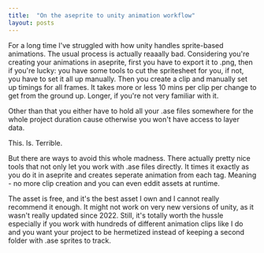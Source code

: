 ```yaml
---
title:  "On the aseprite to unity animation workflow"
layout: posts
---
```

For a long time I've struggled with how unity handles sprite-based animations. The usual process is actually reaaally bad. Considering you're creating your animations in aseprite, first you have to export it to .png, then if you're lucky: you have some tools to cut the spritesheet for you, if not, you have to set it all up manually. Then you create a clip and manually set up timings for all frames. It takes more or less 10 mins per clip per change to get from the ground up. Longer, if you're not very familiar with it. 

Other than that you either have to hold all your .ase files somewhere for the whole project duration cause otherwise you won't have access to layer data.

This. Is. Terrible.

But there are ways to avoid this whole madness. There actually pretty nice tools that not only let you work with .ase files directly. It times it exactly as you do it in aseprite and creates seperate animation from each tag. Meaning - no more clip creation and you can even eddit assets at runtime.

The asset is free, and it's the best asset I own and I cannot really recommend it enough. It might not work on very new versions of unity, as it wasn't really updated since 2022. Still, it's totally worth the hussle especially if you work with hundreds of different animation clips like I do and you want your project to be hermetized instead of keeping a second folder with .ase sprites to track.

